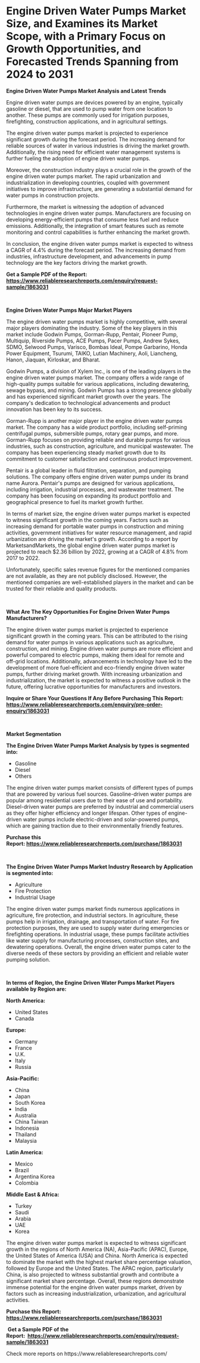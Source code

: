 <p><h1>Engine Driven Water Pumps Market Size, and Examines its Market Scope, with a Primary Focus on Growth Opportunities, and Forecasted Trends Spanning from 2024 to 2031</h1></p><p><strong>Engine Driven Water Pumps Market Analysis and Latest Trends</strong></p>
<p><p>Engine driven water pumps are devices powered by an engine, typically gasoline or diesel, that are used to pump water from one location to another. These pumps are commonly used for irrigation purposes, firefighting, construction applications, and in agricultural settings.</p><p>The engine driven water pumps market is projected to experience significant growth during the forecast period. The increasing demand for reliable sources of water in various industries is driving the market growth. Additionally, the rising need for efficient water management systems is further fueling the adoption of engine driven water pumps.</p><p>Moreover, the construction industry plays a crucial role in the growth of the engine driven water pumps market. The rapid urbanization and industrialization in developing countries, coupled with government initiatives to improve infrastructure, are generating a substantial demand for water pumps in construction projects.</p><p>Furthermore, the market is witnessing the adoption of advanced technologies in engine driven water pumps. Manufacturers are focusing on developing energy-efficient pumps that consume less fuel and reduce emissions. Additionally, the integration of smart features such as remote monitoring and control capabilities is further enhancing the market growth.</p><p>In conclusion, the engine driven water pumps market is expected to witness a CAGR of 4.4% during the forecast period. The increasing demand from industries, infrastructure development, and advancements in pump technology are the key factors driving the market growth.</p></p>
<p><strong>Get a Sample PDF of the Report:&nbsp; <a href="https://www.reliableresearchreports.com/enquiry/request-sample/1863031">https://www.reliableresearchreports.com/enquiry/request-sample/1863031</a></strong></p>
<p>&nbsp;</p>
<p><strong>Engine Driven Water Pumps Major Market Players</strong></p>
<p><p>The engine driven water pumps market is highly competitive, with several major players dominating the industry. Some of the key players in this market include Godwin Pumps, Gorman-Rupp, Pentair, Pioneer Pump, Multiquip, Riverside Pumps, ACE Pumps, Pacer Pumps, Andrew Sykes, SDMO, Selwood Pumps, Varisco, Bombas Ideal, Pompe Garbarino, Honda Power Equipment, Tsurumi, TAIKO, Lutian Machinery, Aoli, Liancheng, Hanon, Jiaquan, Kirloskar, and Bharat.</p><p>Godwin Pumps, a division of Xylem Inc., is one of the leading players in the engine driven water pumps market. The company offers a wide range of high-quality pumps suitable for various applications, including dewatering, sewage bypass, and mining. Godwin Pumps has a strong presence globally and has experienced significant market growth over the years. The company's dedication to technological advancements and product innovation has been key to its success.</p><p>Gorman-Rupp is another major player in the engine driven water pumps market. The company has a wide product portfolio, including self-priming centrifugal pumps, submersible pumps, rotary gear pumps, and more. Gorman-Rupp focuses on providing reliable and durable pumps for various industries, such as construction, agriculture, and municipal wastewater. The company has been experiencing steady market growth due to its commitment to customer satisfaction and continuous product improvement.</p><p>Pentair is a global leader in fluid filtration, separation, and pumping solutions. The company offers engine driven water pumps under its brand name Aurora. Pentair's pumps are designed for various applications, including irrigation, industrial processes, and wastewater treatment. The company has been focusing on expanding its product portfolio and geographical presence to fuel its market growth further.</p><p>In terms of market size, the engine driven water pumps market is expected to witness significant growth in the coming years. Factors such as increasing demand for portable water pumps in construction and mining activities, government initiatives for water resource management, and rapid urbanization are driving the market's growth. According to a report by MarketsandMarkets, the global engine driven water pumps market is projected to reach $2.36 billion by 2022, growing at a CAGR of 4.8% from 2017 to 2022.</p><p>Unfortunately, specific sales revenue figures for the mentioned companies are not available, as they are not publicly disclosed. However, the mentioned companies are well-established players in the market and can be trusted for their reliable and quality products.</p></p>
<p>&nbsp;</p>
<p><strong>What Are The Key Opportunities For Engine Driven Water Pumps Manufacturers?</strong></p>
<p><p>The engine driven water pumps market is projected to experience significant growth in the coming years. This can be attributed to the rising demand for water pumps in various applications such as agriculture, construction, and mining. Engine driven water pumps are more efficient and powerful compared to electric pumps, making them ideal for remote and off-grid locations. Additionally, advancements in technology have led to the development of more fuel-efficient and eco-friendly engine driven water pumps, further driving market growth. With increasing urbanization and industrialization, the market is expected to witness a positive outlook in the future, offering lucrative opportunities for manufacturers and investors.</p></p>
<p><strong>Inquire or Share Your Questions If Any Before Purchasing This Report: <a href="https://www.reliableresearchreports.com/enquiry/pre-order-enquiry/1863031">https://www.reliableresearchreports.com/enquiry/pre-order-enquiry/1863031</a></strong></p>
<p>&nbsp;</p>
<p><strong>Market Segmentation</strong></p>
<p><strong>The Engine Driven Water Pumps Market Analysis by types is segmented into:</strong></p>
<p><ul><li>Gasoline</li><li>Diesel</li><li>Others</li></ul></p>
<p><p>The engine driven water pumps market consists of different types of pumps that are powered by various fuel sources. Gasoline-driven water pumps are popular among residential users due to their ease of use and portability. Diesel-driven water pumps are preferred by industrial and commercial users as they offer higher efficiency and longer lifespan. Other types of engine-driven water pumps include electric-driven and solar-powered pumps, which are gaining traction due to their environmentally friendly features.</p></p>
<p><strong>Purchase this Report:&nbsp;<a href="https://www.reliableresearchreports.com/purchase/1863031">https://www.reliableresearchreports.com/purchase/1863031</a></strong></p>
<p>&nbsp;</p>
<p><strong>The Engine Driven Water Pumps Market Industry Research by Application is segmented into:</strong></p>
<p><ul><li>Agriculture</li><li>Fire Protection</li><li>Industrial Usage</li></ul></p>
<p><p>The engine driven water pumps market finds numerous applications in agriculture, fire protection, and industrial sectors. In agriculture, these pumps help in irrigation, drainage, and transportation of water. For fire protection purposes, they are used to supply water during emergencies or firefighting operations. In industrial usage, these pumps facilitate activities like water supply for manufacturing processes, construction sites, and dewatering operations. Overall, the engine driven water pumps cater to the diverse needs of these sectors by providing an efficient and reliable water pumping solution.</p></p>
<p>&nbsp;</p>
<p><strong>In terms of Region, the Engine Driven Water Pumps Market Players available by Region are:</strong></p>
<p>
    <p> <strong> North America: </strong>
        <ul>
            <li>United States</li>
            <li>Canada</li>
        </ul>
        </p> 
    <p> <strong> Europe: </strong>
        <ul>
            <li>Germany</li>
            <li>France</li>
            <li>U.K.</li>
            <li>Italy</li>
            <li>Russia</li>
        </ul>
        </p> 
    <p> <strong> Asia-Pacific: </strong>
        <ul>
            <li>China</li>
            <li>Japan</li>
            <li>South Korea</li>
            <li>India</li>
            <li>Australia</li>
            <li>China Taiwan</li>
            <li>Indonesia</li>
            <li>Thailand</li>
            <li>Malaysia</li>
        </ul>
        </p> 
    <p> <strong> Latin America: </strong>
        <ul>
            <li>Mexico</li>
            <li>Brazil</li>
            <li>Argentina Korea</li>
            <li>Colombia</li>
        </ul>
        </p> 
    <p> <strong> Middle East & Africa: </strong>
        <ul>
            <li>Turkey</li>
            <li>Saudi</li>
            <li>Arabia</li>
            <li>UAE</li>
            <li>Korea</li>
        </ul>
    </p>
    </p>
<p><p>The engine driven water pumps market is expected to witness significant growth in the regions of North America (NA), Asia-Pacific (APAC), Europe, the United States of America (USA) and China. North America is expected to dominate the market with the highest market share percentage valuation, followed by Europe and the United States. The APAC region, particularly China, is also projected to witness substantial growth and contribute a significant market share percentage. Overall, these regions demonstrate immense potential for the engine driven water pumps market, driven by factors such as increasing industrialization, urbanization, and agricultural activities.</p></p>
<p><strong>Purchase this Report: <a href="https://www.reliableresearchreports.com/purchase/1863031">https://www.reliableresearchreports.com/purchase/1863031</a></strong></p>
<p>&nbsp;<strong>Get a Sample PDF of the Report:&nbsp;&nbsp;<a href="https://www.reliableresearchreports.com/enquiry/request-sample/1863031">https://www.reliableresearchreports.com/enquiry/request-sample/1863031</a></strong></p>
<p><strong></strong></p>
<p>Check more reports on https://www.reliableresearchreports.com/</p>